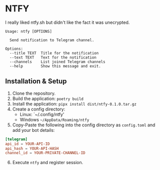 # NTFY

I really liked ntfy.sh but didn't like the fact it was unecrypted.

```
Usage: ntfy [OPTIONS]

  Send notification to Telegram channel.

Options:
  --title TEXT  Title for the notification
  --text TEXT   Text for the notification
  --channels    List joined Telegram channels
  --help        Show this message and exit.
```

## Installation & Setup

1. Clone the repository.
2. Build the application: `poetry build`
3. Install the application: `pipx install dist/ntfy-0.1.0.tar.gz`
4. Create a config directory:
     - Linux: `~/.config/ntfy'
     - Windows `~/AppData/Roaming/ntfy`
5. Copy-Paste the following into the config directory as `config.toml` and add your bot details:

```toml
[telegram]
api_id = YOUR-API-ID
api_hash = YOUR-API-HASH
channel_id = YOUR-PRIVATE-CHANNEL-ID
```
6. Execute `ntfy` and register session.
